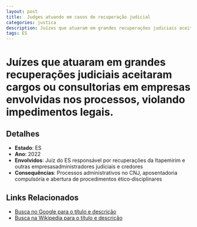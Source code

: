 ```yaml
---
layout: post
title:  Judges atuando em casos de recuperação judicial
categories: justica
description: Juízes que atuaram em grandes recuperações judiciais aceitaram cargos ou consultorias em empresas envolvidas nos processos✧ violando impedimentos legais.Juiz do ES responsável por recuperações da Itapemirim e outras empresasadministradores judiciais e credores
tags: ES
---
```


# Juízes que atuaram em grandes recuperações judiciais aceitaram cargos ou consultorias em empresas envolvidas nos processos, violando impedimentos legais.

## Detalhes
- **Estado**: ES
- **Ano**: 2022
- **Envolvidos**:
Juiz do ES responsável por recuperações da Itapemirim e outras empresasadministradores judiciais e credores
- **Consequências**:
Processos administrativos no CNJ, aposentadoria compulsória e abertura de procedimentos ético‑disciplinares

## Links Relacionados
- [Busca no Google para o título e descrição](https://www.google.com/search?q=Judges%20atuando%20em%20casos%20de%20recupera%C3%A7%C3%A3o%20judicial%20Ju%C3%ADzes%20que%20atuaram%20em%20grandes%20recupera%C3%A7%C3%B5es%20judiciais%20aceitaram%20cargos%20ou%20consultorias%20em%20empresas%20envolvidas%20nos%20processos%2C%20violando%20impedimentos%20legais.%20ES)
- [Busca na Wikipedia para o título e descrição](https://en.wikipedia.org/w/index.php?search=Judges%20atuando%20em%20casos%20de%20recupera%C3%A7%C3%A3o%20judicial%20Ju%C3%ADzes%20que%20atuaram%20em%20grandes%20recupera%C3%A7%C3%B5es%20judiciais%20aceitaram%20cargos%20ou%20consultorias%20em%20empresas%20envolvidas%20nos%20processos%2C%20violando%20impedimentos%20legais.%20ES)
